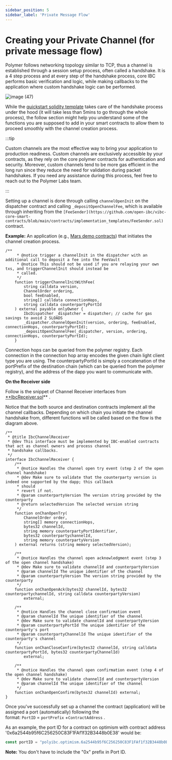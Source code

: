 ```yaml
---
sidebar_position: 5
sidebar_label: 'Private Message Flow'
---
```


# Creating your Private Channel (for private message flow)

Polymer follows networking topology similar to TCP, thus a channel is established through a session setup process, often called a handshake. It is a 4 step process and at every step of the handshake process, core IBC performs basic verification and logic, while making callbacks to the application where custom handshake logic can be performed.

![image (47)](https://github.com/user-attachments/assets/47b744c4-a4d1-4200-b16d-4e59e774d687)

While the [quickstart solidity template](https://docs.polymerlabs.org/docs/build/start/#custom-ibc-channel) takes care of the handshake process under the hood (it will take less than 5mins to go through the whole process), the follow section might help you understand some of the functions you are supposed to add in your smart contracts to allow them to proceed smoothly with the channel creation process.

:::tip

Custom channels are the most effective way to bring your application to production readiness. Custom channels are exclusively accessible by your contracts, as they rely on the core polymer contracts for authentication and security. Moreover, custom channels tend to be more gas efficient in the long run since they reduce the need for validation during packet handshakes. If you need any assistance during this process, feel free to reach out to the Polymer Labs team.

:::

Setting up a channel is done through calling ``channelOpenInit`` on the dispatcher contract and calling ``_depositOpenChannelFee``, which is available through inheriting from the `[FeeSender](https://github.com/open-ibc/vibc-core-smart-contracts/blob/main/contracts/implementation_templates/FeeSender.sol)` contract. 

**Example:** An application (e.g., [Mars demo contracts](https://github.com/open-ibc/vibc-core-smart-contracts/blob/main/contracts/examples/Mars.sol)) that initiates the channel creation process. 

```solidity
/**
     * @notice trigger a channelInit in the dispatcher with an additional call to deposit a fee into the FeeVault
     * @notice This should not be used if you are relaying your own txs, and triggerChannelInit should instead be
     * called.
     */
    function triggerChannelInitWithFee(
        string calldata version,
        ChannelOrder ordering,
        bool feeEnabled,
        string[] calldata connectionHops,
        string calldata counterpartyPortId
    ) external payable onlyOwner {
        IbcDispatcher _dispatcher = dispatcher; // cache for gas savings to avoid 2 SLOADS
        _dispatcher.channelOpenInit(version, ordering, feeEnabled, connectionHops, counterpartyPortId);
        _depositOpenChannelFee(_dispatcher, version, ordering, connectionHops, counterpartyPortId);
    }
```

Connection hops can be queried from the polymer registry. Each connection in the connection hop array encodes the given chain light client type you are using. The counterpartyPortId is simply a concatenation of the portPrefix of the destination chain (which can be queried from the polymer registry), and the address of the dapp you want to communicate with. 

**On the Receiver side**

Follow is the snippet of Channel Receiver interfaces from [**IbcReceiver.sol](https://github.com/open-ibc/vibc-core-smart-contracts/blob/b50844c6925d6780d110bbddb3c47d0797f57c7a/contracts/interfaces/IbcReceiver.sol#L29)** . 

Notice that the both source and destination contracts implement all the channel callbacks. Depending on which chain you initiate the channel handshake from, different functions will be called based on the flow is the diagram above. 

```solidity
/**
 * @title IbcChannelReceiver
 * @dev This interface must be implemented by IBC-enabled contracts that act as channel owners and process channel
 * handshake callbacks.
 */
interface IbcChannelReceiver {
    /**
     * @notice Handles the channel open try event (step 2 of the open channel handshake)
     * @dev Make sure to validate that the counterparty version is indeed one supported by the dapp; this callback
     * should
     * revert if not.
     * @param counterpartyVersion The version string provided by the counterparty
     * @return selectedVersion The selected version string
     */
    function onChanOpenTry(
        ChannelOrder order,
        string[] memory connectionHops,
        bytes32 channelId,
        string memory counterpartyPortIdentifier,
        bytes32 counterpartychannelId,
        string memory counterpartyVersion
    ) external returns (string memory selectedVersion);

    /**
     * @notice Handles the channel open acknowledgment event (step 3 of the open channel handshake)
     * @dev Make sure to validate channelId and counterpartyVersion
     * @param channelId The unique identifier of the channel
     * @param counterpartyVersion The version string provided by the counterparty
     */
    function onChanOpenAck(bytes32 channelId, bytes32 counterpartychannelId, string calldata counterpartyVersion)
        external;

    /**
     * @notice Handles the channel close confirmation event
     * @param channelId The unique identifier of the channel
     * @dev Make sure to validate channelId and counterpartyVersion
     * @param counterpartyPortId The unique identifier of the counterparty's port
     * @param counterpartyChannelId The unique identifier of the counterparty's channel
     */
    function onChanCloseConfirm(bytes32 channelId, string calldata counterpartyPortId, bytes32 counterpartyChannelId)
        external;

    /**
     * @notice Handles the channel open confirmation event (step 4 of the open channel handshake)
     * @dev Make sure to validate channelId and counterpartyVersion
     * @param channelId The unique identifier of the channel
     */
    function onChanOpenConfirm(bytes32 channelId) external;
}
```

Once you've successfully set up a channel the contract (application) will be assigned a port (automatically) following the format: `PortID` = `portPrefix` +`ContractAddress` .

As an example, the port ID for a contract on optimism with contract address '0x6a2544b95f6C256250C83F1FAf1f32B3448b0E38' would be:

```jsx
const portID = "polyibc.optimism.6a2544b95f6C256250C83F1FAf1f32B3448b0E38"
```

**Note:** You don't have to include the "0x" prefix in Port ID.
